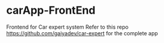 # carApp-FrontEnd
Frontend for Car expert system
Refer to this repo https://github.com/gaiyadev/car-expert for the complete app
